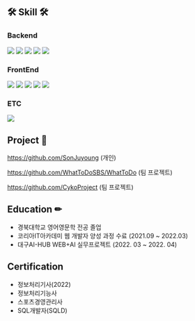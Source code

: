 ## 🛠 Skill 🛠 

### Backend
<img src="https://img.shields.io/badge/JAVA-007396?style=for-the-badge&logo=java&logoColor=white"> <img src="https://img.shields.io/badge/Spring-6DB33F?style=for-the-badge&logo=Spring&logoColor=white"> 
<img src="https://img.shields.io/badge/Spring Boot-6DB33F?style=for-the-badge&logo=SpringBoot&logoColor=white">
<img src="https://img.shields.io/badge/mysql-4479A1?style=for-the-badge&logo=mysql&logoColor=white">
<img src="https://img.shields.io/badge/mariaDB-003545?style=for-the-badge&logo=mariaDB&logoColor=white">

### FrontEnd
<img src="https://img.shields.io/badge/javascript-F7DF1E?style=for-the-badge&logo=javascript&logoColor=black"> <img src="https://img.shields.io/badge/html-E34F26?style=for-the-badge&logo=html5&logoColor=white">
<img src="https://img.shields.io/badge/css-1572B6?style=for-the-badge&logo=css3&logoColor=white">
<img src="https://img.shields.io/badge/react-61DAFB?style=for-the-badge&logo=react&logoColor=black">
<img src="https://img.shields.io/badge/bootstrap-7952B3?style=for-the-badge&logo=bootstrap&logoColor=white">

### ETC
<img src="https://img.shields.io/badge/github-181717?style=for-the-badge&logo=github&logoColor=white">

## Project 📒 

https://github.com/SonJuyoung (개인)

https://github.com/WhatToDoSBS/WhatToDo (팀 프로젝트)

https://github.com/CykoProject (팀 프로젝트)

## Education ✏
- 경북대학교 영어영문학 전공 졸업
- 코리아IT아카데미 웹 개발자 양성 과정 수료 (2021.09 ~ 2022.03)
- 대구AI-HUB WEB+AI 실무프로젝트 (2022. 03 ~ 2022. 04)

## Certification
- 정보처리기사(2022)
- 정보처리기능사
- 스포츠경영관리사
- SQL개발자(SQLD)

